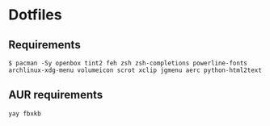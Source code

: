 # Dotfiles

## Requirements

```
$ pacman -Sy openbox tint2 feh zsh zsh-completions powerline-fonts archlinux-xdg-menu volumeicon scrot xclip jgmenu aerc python-html2text
```

## AUR requirements

```
yay fbxkb
```
